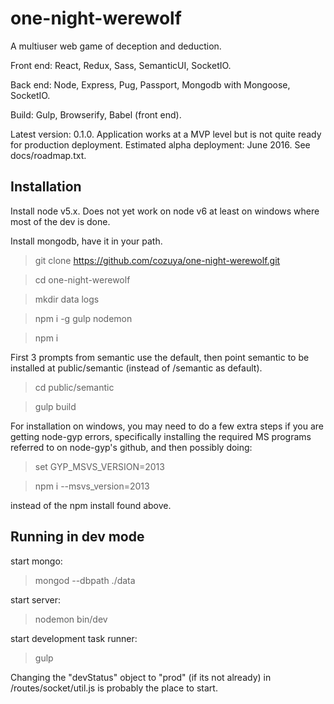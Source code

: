 one-night-werewolf
======================

A multiuser web game of deception and deduction.

Front end: React, Redux, Sass, SemanticUI, SocketIO.

Back end: Node, Express, Pug, Passport, Mongodb with Mongoose, SocketIO.

Build: Gulp, Browserify, Babel (front end).

Latest version: 0.1.0.  Application works at a MVP level but is not quite ready for production deployment. Estimated alpha deployment: June 2016.  See docs/roadmap.txt.

## Installation ##

Install node v5.x.  Does not yet work on node v6 at least on windows where most of the dev is done.

Install mongodb, have it in your path.

> git clone https://github.com/cozuya/one-night-werewolf.git

> cd one-night-werewolf

> mkdir data logs

> npm i -g gulp nodemon

> npm i

First 3 prompts from semantic use the default, then point semantic to be installed at public/semantic (instead of /semantic as default).

> cd public/semantic

> gulp build

For installation on windows, you may need to do a few extra steps if you are getting node-gyp errors, specifically installing the required MS programs referred to on node-gyp's github, and then possibly doing:

> set GYP_MSVS_VERSION=2013

> npm i --msvs_version=2013

instead of the npm install found above.

## Running in dev mode ##

start mongo:

> mongod --dbpath ./data

start server:

> nodemon bin/dev

start development task runner:

> gulp

Changing the "devStatus" object to "prod" (if its not already) in /routes/socket/util.js is probably the place to start.